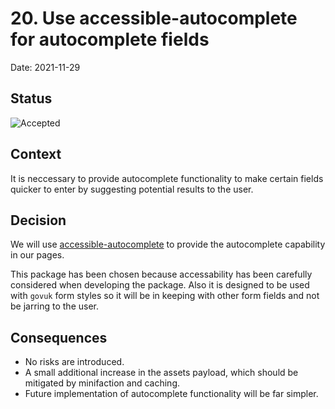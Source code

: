 # 20. Use accessible-autocomplete for autocomplete fields

Date: 2021-11-29

## Status

![Accepted](https://img.shields.io/badge/adr-accepted-green)

## Context

It is neccessary to provide autocomplete functionality to make certain fields quicker to enter by suggesting potential results to the user.

## Decision

We will use [accessible-autocomplete](https://github.com/alphagov/accessible-autocomplete) to provide the autocomplete capability in our pages.

This package has been chosen because accessability has been carefully considered when developing the package.
Also it is designed to be used with `govuk` form styles so it will be in keeping with other form fields
and not be jarring to the user.

## Consequences

- No risks are introduced.
- A small additional increase in the assets payload, which should be mitigated by minifaction and caching.
- Future implementation of autocomplete functionality will be far simpler.
